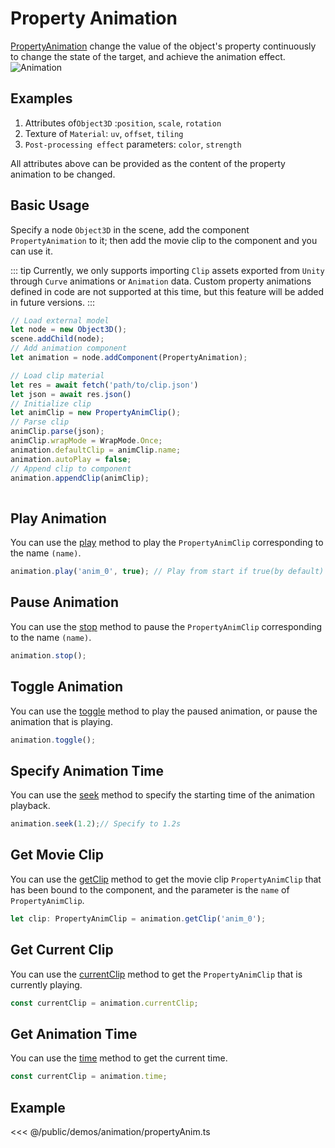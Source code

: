 # Property Animation

[PropertyAnimation](/api/classes/PropertyAnimation) change the value of the object's property continuously to change the state of the target, and achieve the animation effect.
![Animation](/images/animation.svg)

## Examples
1. Attributes of`Object3D` :`position`, `scale`, `rotation`
2. Texture of `Material`: `uv`, `offset`, `tiling`
3. `Post-processing effect` parameters: `color`, `strength`

All attributes above can be provided as the content of the property animation to be changed.

## Basic Usage
Specify a node `Object3D` in the scene, add the component `PropertyAnimation` to it; then add the movie clip to the component and you can use it.

::: tip
Currently, we only supports importing `Clip` assets exported from `Unity` through `Curve` animations or `Animation` data. Custom property animations defined in code are not supported at this time, but this feature will be added in future versions.
:::

```ts
// Load external model
let node = new Object3D();
scene.addChild(node);
// Add animation component
let animation = node.addComponent(PropertyAnimation);

// Load clip material
let res = await fetch('path/to/clip.json')
let json = await res.json()
// Initialize clip
let animClip = new PropertyAnimClip();
// Parse clip
animClip.parse(json);
animClip.wrapMode = WrapMode.Once;
animation.defaultClip = animClip.name;
animation.autoPlay = false;
// Append clip to component
animation.appendClip(animClip);
    
```

## Play Animation

You can use the [play](/api/classes/PropertyAnimation#play) method to play the `PropertyAnimClip` corresponding to the name `(name)`.

```ts
animation.play('anim_0', true); // Play from start if true(by default)
```

## Pause Animation

You can use the [stop](/api/classes/PropertyAnimation#stop) method to pause the `PropertyAnimClip` corresponding to the name `(name)`.

```ts
animation.stop();
```

## Toggle Animation

You can use the [toggle](/api/classes/PropertyAnimation#toggle) method to play the paused animation, or pause the animation that is playing.

```ts
animation.toggle();
```

## Specify Animation Time
You can use the [seek](/api/classes/PropertyAnimation#seek) method to specify the starting time of the animation playback.

```ts
animation.seek(1.2);// Specify to 1.2s
```

## Get Movie Clip

You can use the [getClip](/api/classes/PropertyAnimation#getclip) method to get the movie clip `PropertyAnimClip` that has been bound to the component, and the parameter is the `name` of `PropertyAnimClip`.

```ts
let clip: PropertyAnimClip = animation.getClip('anim_0');
```

## Get Current Clip
You can use the [currentClip](/api/classes/PropertyAnimation#currentclip) method to get the `PropertyAnimClip` that is currently playing.

```ts
const currentClip = animation.currentClip;
```

## Get Animation Time
You can use the [time](/api/classes/PropertyAnimation#time) method to get the current time.

```ts
const currentClip = animation.time;
```

## Example

<Demo :height="500" src="/demos/animation/propertyAnim.ts"></Demo>

<<< @/public/demos/animation/propertyAnim.ts

